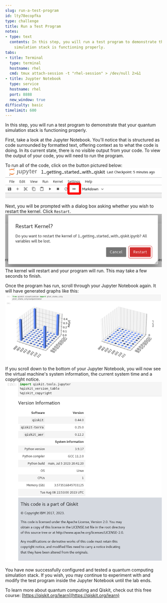 ```yaml
---
slug: run-a-test-program
id: lty78ecopfka
type: challenge
title: Run a Test Program
notes:
- type: text
  contents: In this step, you will run a test program to demonstrate that your quantum
    simulation stack is functioning properly.
tabs:
- title: Terminal
  type: terminal
  hostname: rhel
  cmd: tmux attach-session -t "rhel-session" > /dev/null 2>&1
- title: Juypter Notebook
  type: service
  hostname: rhel
  port: 8888
  new_window: true
difficulty: basic
timelimit: 600
---
```

In this step, you will run a test program to demonstrate that your quantum simulation stack is functioning properly.

First, take a look at the Jupyter Notebook. You'll notice that is structured as code surrounded by formatted text, offering context as to what the code is doing. In its current state, there is no visible output from your code. To view the output of your code, you will need to run the program.

To run all of the code, click on the button pictured below:
![](../assets/jupyter_play.png)

Next, you will be prompted with a dialog box asking whether you wish to restart the kernel. Click `Restart`.
![](../assets/jupyter_run_all.png)
The kernel will restart and your program will run. This may take a few seconds to finish.

Once the program has run, scroll through your Jupyter Notebook again. It will have generated graphs like this:
![](../assets/quantum_output_graph.png)

If you scroll down to the bottom of your Jupyter Notebook, you will now see the virtual machine's system information, the current system time and a copyright notice.
![](../assets/quantum_copyright_notice.png)

You have now successfully configured and tested a quantum computing simulation stack. If you wish, you may continue to experiment with and modify the test program inside the Jupyter Notebook until the lab ends.

To learn more about quantum computing and Qiskit, check out this free course:
[https://qiskit.org/learn](https://qiskit.org/learn)

